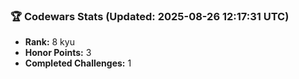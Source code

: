 ### 🏆 Codewars Stats (Updated: 2025-08-26 12:17:31 UTC)

- **Rank:** 8 kyu
- **Honor Points:** 3
- **Completed Challenges:** 1
